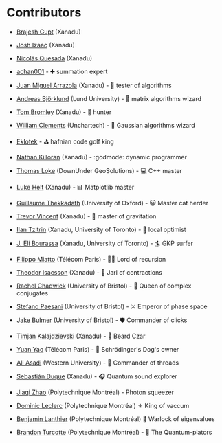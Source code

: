# Contributors

* [Brajesh Gupt](https://github.com/bgupt) (Xanadu)

* [Josh Izaac](https://github.com/josh146) (Xanadu)

* [Nicolás Quesada](https://github.com/nquesada) (Xanadu)

* [achan001](https://github.com/achan001) - ➕ summation expert

* [Juan Miguel Arrazola](https://github.com/ixfoduap) (Xanadu) - 🍉 tester of algorithms

* [Andreas Björklund](https://portal.research.lu.se/portal/en/persons/andreas-bjoerklund(be1f2cca-1e88-4051-b196-90382a3368d7).html) (Lund University) - 🧙 matrix algorithms wizard

* [Tom Bromley](https://github.com/trbromley) (Xanadu) - 🐛 hunter

* [William Clements](https://github.com/clementsw) (Unchartech) - 🧙 Gaussian algorithms wizard

* [Eklotek](https://github.com/eklotek) - ⛳ hafnian code golf king

* [Nathan Killoran](https://github.com/co9olguy) (Xanadu) - :godmode: dynamic programmer

* [Thomas Loke](https://github.com/ThomasLoke) (DownUnder GeoSolutions) - 💻 C++ master

* [Luke Helt](https://github.com/heltluke/) (Xanadu) - :bar_chart: Matplotlib master

* [Guillaume Thekkadath](https://www2.physics.ox.ac.uk/contacts/people/thekkadath) (University of Oxford) - :smiley_cat: Master cat herder

* [Trevor Vincent](https://github.com/trevor-vincent) (Xanadu) - :apple: master of gravitation

* [Ilan Tzitrin](https://github.com/ilan-tz) (Xanadu, University of Toronto) - 🚞 local optimist

* [J. Eli Bourassa](https://github.com/elib20) (Xanadu, University of Toronto) - 🏄 GKP surfer

* [Filippo Miatto](https://github.com/ziofil) (Télécom Paris) - 🧝‍♂️ Lord of recursion

* [Theodor Isacsson](https://github.com/thisac) (Xanadu) - :postal_horn: Jarl of contractions

* [Rachel Chadwick](https://github.com/rachelchadwick) (University of Bristol) - :princess: Queen of complex conjugates

* [Stefano Paesani](https://scholar.google.com/citations?user=u41vIV0AAAAJ&hl=it) (University of Bristol) - :crossed_swords: Emperor of phase space

* [Jake Bulmer](https://scholar.google.com/citations?hl=it&user=gwklyzwAAAAJ) (University of Bristol) - :shield: Commander of clicks

* [Timjan Kalajdzievski](https://github.com/timjank) (Xanadu) - :beverage_box: Beard Czar

* [Yuan Yao](https://github.com/sylviemonet) (Télécom Paris) - :dog: Schrödinger's Dog's owner

* [Ali Asadi](https://github.com/maliasadi) (Western University) - :thread: Commander of threads

* [Sebastián Duque](https://github.com/sduquemesa) (Xanadu) - 🎧 Quantum sound explorer

* [Jiaqi Zhao](https://github.com/JQZ1111) (Polytechnique Montréal) - Photon squeezer

* [Dominic Leclerc](https://github.com/dleclerc33) (Polytechnique Montréal) :fleur_de_lis: King of vaccum

* [Benjamin Lanthier](https://github.com/benjaminlanthier) (Polytechnique Montréal) :mage: Warlock of eigenvalues

* [Brandon Turcotte](https://github.com/brandonpolymtl) (Polytechnique Montréal) - :star2: The Quantum-plators

